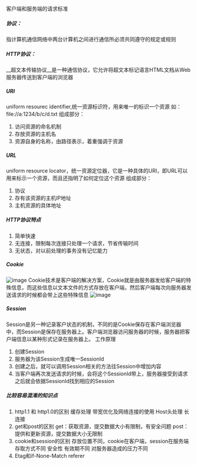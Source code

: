 客户端和服务端的请求标准
##### 协议：  
指计算机通信网络中两台计算机之间进行通信所必须共同遵守的规定或规则
##### HTTP协议：  
__超文本传输协议__是一种通信协议，它允许将超文本标记语言HTML文档从Web服务器传送到客户端的浏览器

##### URI
uniform resourec identifier,统一资源标识符，用来唯一的标识一个资源
如：file://a:1234/b/c/d.txt
组成部分：
1. 访问资源的命名机制
2. 存放资源的主机名
3. 资源自身的名称，由路径表示，着重强调于资源

##### URL
uniform resource locator，统一资源定位器，它是一种具体的URI，即URL可以用来标示一个资源，而且还指明了如何定位这个资源
组成部分：
1. 协议
2. 存有该资源的主机IP地址
3. 主机资源的具体地址

##### HTTP协议特点
1. 简单快速
2. 无连接，限制每次连接只处理一个请求，节省传输时间
3. 无状态，对以前处理的事务没有记忆能力

##### Cookie
![image](https://github.com/sariel20/StudyNotes/blob/master/Android%E7%9B%B8%E5%85%B3/img/http.png)
Cookie技术是客户端的解决方案，Cookie就是由服务器发给客户端的特殊信息，而这些信息以文本文件的方式存放在客户端，然后客户端每次向服务器发送请求的时候都会带上这些特殊信息
![image](https://github.com/sariel20/StudyNotes/blob/master/Android%E7%9B%B8%E5%85%B3/img/cookie.png)

##### Session
Session是另一种记录客户状态的机制，不同的是Cookie保存在客户端浏览器中，而Session是保存在服务器上。客户端浏览器访问服务器的时候，服务器把客户端信息以某种形式记录在服务器上。
工作原理
1. 创建Session
2. 服务器为该Session生成唯一SessionId
3. 创建之后，就可以调用Session相关的方法往Session中增加内容
4. 当客户端再次发送请求的时候，会将这个SessionId带上，服务器接受到请求之后就会依据SessionId找到相应的Session

##### 比较容易混淆的知识点
 1. http1.1 和 http1.0的区别
	缓存处理
	带宽优化及网络连接的使用
	Host头处理
	长连接  
 2. get和post的区别
	 get：获取资源，提交数据大小有限制，有安全问题
	 post：提供和更新资源，提交数据大小无限制
 3. cookie和session的区别
	存放位置不同，cookie在客户端，session在服务端
	存取方式不同
	安全性
	有效期不同
	对服务器造成的压力不同
 4. Etag和if-None-Match referer
